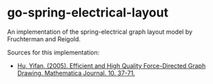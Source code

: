 # go-spring-electrical-layout
An implementation of the spring-electrical graph layout model by Fruchterman and Reigold.

Sources for this implementation:
- [Hu, Yifan. (2005). Efficient and High Quality Force-Directed Graph Drawing. Mathematica Journal. 10. 37-71.](http://yifanhu.net/PUB/graph_draw.pdf)
